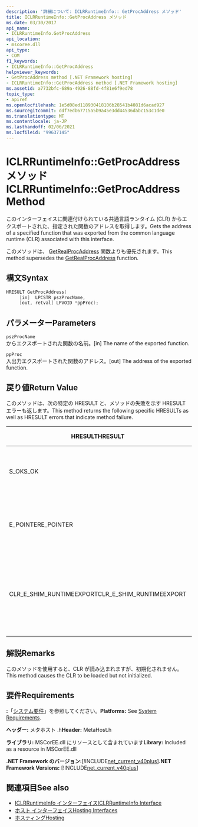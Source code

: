 ```yaml
---
description: '詳細について: ICLRRuntimeInfo:: GetProcAddress メソッド'
title: ICLRRuntimeInfo::GetProcAddress メソッド
ms.date: 03/30/2017
api_name:
- ICLRRuntimeInfo.GetProcAddress
api_location:
- mscoree.dll
api_type:
- COM
f1_keywords:
- ICLRRuntimeInfo::GetProcAddress
helpviewer_keywords:
- GetProcAddress method [.NET Framework hosting]
- ICLRRuntimeInfo::GetProcAddress method [.NET Framework hosting]
ms.assetid: a7732bfc-689a-4926-88fd-4f81e6f9ed78
topic_type:
- apiref
ms.openlocfilehash: 1e5d08ed118930418106b28541b4081d6acad927
ms.sourcegitcommit: ddf7edb67715a5b9a45e3dd44536dabc153c1de0
ms.translationtype: MT
ms.contentlocale: ja-JP
ms.lasthandoff: 02/06/2021
ms.locfileid: "99637145"
---
```

# <a name="iclrruntimeinfogetprocaddress-method"></a><span data-ttu-id="ffc54-103">ICLRRuntimeInfo::GetProcAddress メソッド</span><span class="sxs-lookup"><span data-stu-id="ffc54-103">ICLRRuntimeInfo::GetProcAddress Method</span></span>

<span data-ttu-id="ffc54-104">このインターフェイスに関連付けられている共通言語ランタイム (CLR) からエクスポートされた、指定された関数のアドレスを取得します。</span><span class="sxs-lookup"><span data-stu-id="ffc54-104">Gets the address of a specified function that was exported from the common language runtime (CLR) associated with this interface.</span></span>  
  
 <span data-ttu-id="ffc54-105">このメソッドは、 [GetRealProcAddress](getrealprocaddress-function.md) 関数よりも優先されます。</span><span class="sxs-lookup"><span data-stu-id="ffc54-105">This method supersedes the [GetRealProcAddress](getrealprocaddress-function.md) function.</span></span>  
  
## <a name="syntax"></a><span data-ttu-id="ffc54-106">構文</span><span class="sxs-lookup"><span data-stu-id="ffc54-106">Syntax</span></span>  
  
```cpp  
HRESULT GetProcAddress(  
     [in]  LPCSTR pszProcName,  
     [out, retval] LPVOID *ppProc);  
```  
  
## <a name="parameters"></a><span data-ttu-id="ffc54-107">パラメーター</span><span class="sxs-lookup"><span data-stu-id="ffc54-107">Parameters</span></span>  

 `pszProcName`  
 <span data-ttu-id="ffc54-108">からエクスポートされた関数の名前。</span><span class="sxs-lookup"><span data-stu-id="ffc54-108">[in] The name of the exported function.</span></span>  
  
 `ppProc`  
 <span data-ttu-id="ffc54-109">入出力エクスポートされた関数のアドレス。</span><span class="sxs-lookup"><span data-stu-id="ffc54-109">[out] The address of the exported function.</span></span>  
  
## <a name="return-value"></a><span data-ttu-id="ffc54-110">戻り値</span><span class="sxs-lookup"><span data-stu-id="ffc54-110">Return Value</span></span>  

 <span data-ttu-id="ffc54-111">このメソッドは、次の特定の HRESULT と、メソッドの失敗を示す HRESULT エラーも返します。</span><span class="sxs-lookup"><span data-stu-id="ffc54-111">This method returns the following specific HRESULTs as well as HRESULT errors that indicate method failure.</span></span>  
  
|<span data-ttu-id="ffc54-112">HRESULT</span><span class="sxs-lookup"><span data-stu-id="ffc54-112">HRESULT</span></span>|<span data-ttu-id="ffc54-113">説明</span><span class="sxs-lookup"><span data-stu-id="ffc54-113">Description</span></span>|  
|-------------|-----------------|  
|<span data-ttu-id="ffc54-114">S_OK</span><span class="sxs-lookup"><span data-stu-id="ffc54-114">S_OK</span></span>|<span data-ttu-id="ffc54-115">メソッドは正常に完了しました。</span><span class="sxs-lookup"><span data-stu-id="ffc54-115">The method completed successfully.</span></span>|  
|<span data-ttu-id="ffc54-116">E_POINTER</span><span class="sxs-lookup"><span data-stu-id="ffc54-116">E_POINTER</span></span>|<span data-ttu-id="ffc54-117">`pszProcName` または `ppProc` が null です。</span><span class="sxs-lookup"><span data-stu-id="ffc54-117">`pszProcName` or `ppProc` is null.</span></span>|  
|<span data-ttu-id="ffc54-118">CLR_E_SHIM_RUNTIMEEXPORT</span><span class="sxs-lookup"><span data-stu-id="ffc54-118">CLR_E_SHIM_RUNTIMEEXPORT</span></span>|<span data-ttu-id="ffc54-119">指定された関数はエクスポートされた関数ではありません。</span><span class="sxs-lookup"><span data-stu-id="ffc54-119">The specified function is not an exported function.</span></span>|  
  
## <a name="remarks"></a><span data-ttu-id="ffc54-120">解説</span><span class="sxs-lookup"><span data-stu-id="ffc54-120">Remarks</span></span>  

 <span data-ttu-id="ffc54-121">このメソッドを使用すると、CLR が読み込まれますが、初期化されません。</span><span class="sxs-lookup"><span data-stu-id="ffc54-121">This method causes the CLR to be loaded but not initialized.</span></span>  
  
## <a name="requirements"></a><span data-ttu-id="ffc54-122">要件</span><span class="sxs-lookup"><span data-stu-id="ffc54-122">Requirements</span></span>  

 <span data-ttu-id="ffc54-123">**:**「[システム要件](../../get-started/system-requirements.md)」を参照してください。</span><span class="sxs-lookup"><span data-stu-id="ffc54-123">**Platforms:** See [System Requirements](../../get-started/system-requirements.md).</span></span>  
  
 <span data-ttu-id="ffc54-124">**ヘッダー:** メタホスト .h</span><span class="sxs-lookup"><span data-stu-id="ffc54-124">**Header:** MetaHost.h</span></span>  
  
 <span data-ttu-id="ffc54-125">**ライブラリ:** MSCorEE.dll にリソースとして含まれています</span><span class="sxs-lookup"><span data-stu-id="ffc54-125">**Library:** Included as a resource in MSCorEE.dll</span></span>  
  
 <span data-ttu-id="ffc54-126">**.NET Framework のバージョン:**[!INCLUDE[net_current_v40plus](../../../../includes/net-current-v40plus-md.md)]</span><span class="sxs-lookup"><span data-stu-id="ffc54-126">**.NET Framework Versions:** [!INCLUDE[net_current_v40plus](../../../../includes/net-current-v40plus-md.md)]</span></span>  
  
## <a name="see-also"></a><span data-ttu-id="ffc54-127">関連項目</span><span class="sxs-lookup"><span data-stu-id="ffc54-127">See also</span></span>

- [<span data-ttu-id="ffc54-128">ICLRRuntimeInfo インターフェイス</span><span class="sxs-lookup"><span data-stu-id="ffc54-128">ICLRRuntimeInfo Interface</span></span>](iclrruntimeinfo-interface.md)
- [<span data-ttu-id="ffc54-129">ホスト インターフェイス</span><span class="sxs-lookup"><span data-stu-id="ffc54-129">Hosting Interfaces</span></span>](hosting-interfaces.md)
- [<span data-ttu-id="ffc54-130">ホスティング</span><span class="sxs-lookup"><span data-stu-id="ffc54-130">Hosting</span></span>](index.md)
